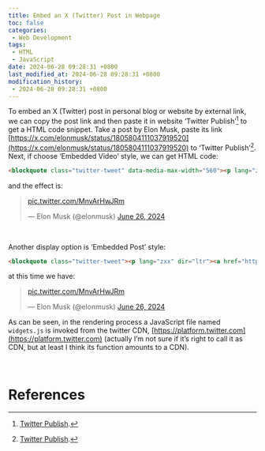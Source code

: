 ```yaml
---
title: Embed an X (Twitter) Post in Webpage
toc: false
categories:
 - Web Development
tags:
 - HTML
 - JavaScript
date: 2024-06-28 09:28:31 +0800
last_modified_at: 2024-06-28 09:28:31 +0800
modification_history:
 - 2024-06-28 09:28:31 +0800
---
```


To embed an X (Twitter) post in personal blog or website by external link, we can copy the post link and then paste it in website ‘Twitter Publish’[^1] to get a HTML code snippet. Take a post by Elon Musk, paste its link [https://x.com/elonmusk/status/1805804111037919520](https://x.com/elonmusk/status/1805804111037919520) to ‘Twitter Publish’[^1]. Next, if choose ‘Embedded Video’ style, we can get HTML code:

```html
<blockquote class="twitter-tweet" data-media-max-width="560"><p lang="zxx" dir="ltr"><a href="https://t.co/MnvArHwJRm">pic.twitter.com/MnvArHwJRm</a></p>&mdash; Elon Musk (@elonmusk) <a href="https://twitter.com/elonmusk/status/1805804111037919520?ref_src=twsrc%5Etfw">June 26, 2024</a></blockquote> <script async src="https://platform.twitter.com/widgets.js" charset="utf-8"></script>
```

and the effect is:

<blockquote class="twitter-tweet" data-media-max-width="560"><p lang="zxx" dir="ltr"><a href="https://t.co/MnvArHwJRm">pic.twitter.com/MnvArHwJRm</a></p>&mdash; Elon Musk (@elonmusk) <a href="https://twitter.com/elonmusk/status/1805804111037919520?ref_src=twsrc%5Etfw">June 26, 2024</a></blockquote> <script async src="https://platform.twitter.com/widgets.js" charset="utf-8"></script>

<br>

Another display option is ‘Embedded Post’ style:

```html
<blockquote class="twitter-tweet"><p lang="zxx" dir="ltr"><a href="https://t.co/MnvArHwJRm">pic.twitter.com/MnvArHwJRm</a></p>&mdash; Elon Musk (@elonmusk) <a href="https://twitter.com/elonmusk/status/1805804111037919520?ref_src=twsrc%5Etfw">June 26, 2024</a></blockquote> <script async src="https://platform.twitter.com/widgets.js" charset="utf-8"></script>
```

at this time we have:

<blockquote class="twitter-tweet"><p lang="zxx" dir="ltr"><a href="https://t.co/MnvArHwJRm">pic.twitter.com/MnvArHwJRm</a></p>&mdash; Elon Musk (@elonmusk) <a href="https://twitter.com/elonmusk/status/1805804111037919520?ref_src=twsrc%5Etfw">June 26, 2024</a></blockquote> <script async src="https://platform.twitter.com/widgets.js" charset="utf-8"></script>

As can be seen, in the rendering process a JavaScript file named `widgets.js` is invoked from the twitter CDN, [https://platform.twitter.com](https://platform.twitter.com) (actually I’m not sure if it’s right to call it as CDN, but at least I think its function amounts to a CDN).

<br>

# References

[^1]: [Twitter Publish](https://publish.twitter.com/#).